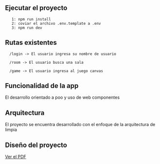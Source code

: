 

## Ejecutar el proyecto

```
   1: npm run install
   2: coviar el archivo .env.template a .env
   3: npm run dev
```

## Rutas existentes 
 ```
   /login -> El usuario ingresa su nombre de usuario
 ```
 ``` 
   /room -> El usuario busca una sala
 ```
 ```
   /game -> El usuario ingresa al juego canvas
 ```  

## Funcionalidad de la app
El desarrollo orientado a poo y uso de web componentes

## Arquitectura
El proyecto se encuentra desarrollado con el enfoque de la arquitectura de limpia

## Diseño del proyecto
[Ver el PDF](./design.pdf)
